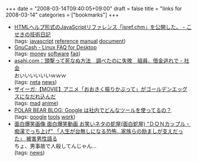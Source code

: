 +++
date = "2008-03-14T09:40:05+09:00"
draft = false
title = "links for 2008-03-14"
categories = ["bookmarks"]
+++

<ul class="delicious">
	<li>
		<div class="delicious-link"><a href="http://d.hatena.ne.jp/koseki2/20080312/jsref">HTMLヘルプ形式のJavaScriptリファレンス「jsref.chm」を公開した。 - こせきの技術日記</a></div>
		<div class="delicious-tags">(tags: <a href="http://del.icio.us/nobu666/javascript">javascript</a> <a href="http://del.icio.us/nobu666/reference">reference</a> <a href="http://del.icio.us/nobu666/manual">manual</a> <a href="http://del.icio.us/nobu666/document">document</a>)</div>
	</li>
	<li>
		<div class="delicious-link"><a href="http://f40.aaa.livedoor.jp/~green/?GnuCash">GnuCash - Linux FAQ for Desktop</a></div>
		<div class="delicious-tags">(tags: <a href="http://del.icio.us/nobu666/money">money</a> <a href="http://del.icio.us/nobu666/software">software</a> <a href="http://del.icio.us/nobu666/faq">faq</a>)</div>
	</li>
	<li>
		<div class="delicious-link"><a href="http://www.asahi.com/national/update/0313/TKY200803120439.html">asahi.com：頭撃って死なぬ方法　調べたのに失敗　組員、借金逃れで - 社会</a></div>
		<div class="delicious-extended">おいいいいいいｗｗｗ</div>
		<div class="delicious-tags">(tags: <a href="http://del.icio.us/nobu666/neta">neta</a> <a href="http://del.icio.us/nobu666/news">news</a>)</div>
	</li>
	<li>
		<div class="delicious-link"><a href="http://www.zaeega.com/archives/50494138.html">ザイーガ:【MOVIE】アニメ「おおきく振りかぶって」がゴールデンエッグスになだれ込んだ</a></div>
		<div class="delicious-tags">(tags: <a href="http://del.icio.us/nobu666/mad">mad</a> <a href="http://del.icio.us/nobu666/anime">anime</a>)</div>
	</li>
	<li>
		<div class="delicious-link"><a href="http://akihitok.typepad.jp/blog/2008/03/google-4b0f.html">POLAR BEAR BLOG: Google は社内でどんなツールを使ってるの？</a></div>
		<div class="delicious-tags">(tags: <a href="http://del.icio.us/nobu666/google">google</a> <a href="http://del.icio.us/nobu666/tools">tools</a> <a href="http://del.icio.us/nobu666/work">work</a>)</div>
	</li>
	<li>
		<div class="delicious-link"><a href="http://hebiya.blog40.fc2.com/blog-entry-6647.html">面白爆笑画像 面白爆笑動画 お笑いネタの蛇屋(面白蛇屋) “ＤＱＮカップル・痴漢でっち上げ” 「人生が台無しになる恐怖…家族らの励ましが支えだった」 被害男性語る</a></div>
		<div class="delicious-extended">ちょ、男事故で人殺してんじゃん…</div>
		<div class="delicious-tags">(tags: <a href="http://del.icio.us/nobu666/news">news</a>)</div>
	</li>
</ul>
